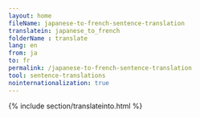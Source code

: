 ```yaml
---
layout: home
fileName: japanese-to-french-sentence-translation
translatein: japanese_to_french
folderName : translate
lang: en
from: ja
to: fr
permalink: /japanese-to-french-sentence-translation
tool: sentence-translations
nointernationalization: true
---
```

{% include section/translateinto.html %}
